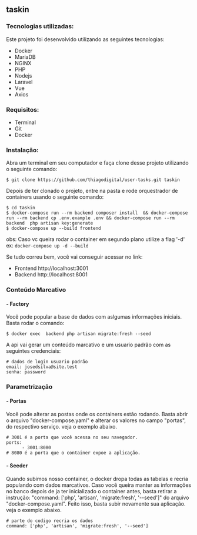## taskin

### Tecnologias utilizadas:
Este projeto foi desenvolvido utilizando as seguintes tecnologias:
- Docker
- MariaDB
- NGINX
- PHP
- Nodejs
- Laravel
- Vue
- Axios

### Requisitos:
- Terminal
- Git
- Docker

### Instalação:
Abra um terminal em seu computador e faça clone desse projeto utilizando o seguinte comando:

`````
$ git clone https://github.com/thiagodigital/user-tasks.git taskin
`````
Depois de ter clonado o projeto, entre na pasta e rode orquestrador de containers usando o seguinte comando:

`````
$ cd taskin
$ docker-compose run --rm backend composer install  && docker-compose run --rm backend cp .env.example .env && docker-compose run --rm backend  php artisan key:generate
$ docker-compose up --build frontend
`````
obs: Caso vc queira rodar o container em segundo plano utilize a flag '-d'  ex: ```` docker-compose up -d --build  ````

Se tudo correu bem, você vai conseguir acessar no link: 
- Frontend http://localhost:3001
- Backend http://localhost:8001

### Conteúdo Marcativo
#### - Factory
Você pode popular a base de dados com aslgumas informações iniciais.
Basta rodar o comando:
`````
$ docker exec  backend php artisan migrate:fresh --seed
`````
A api vai gerar um conteúdo marcativo e um usuario padrão com as seguintes credenciais:
`````
# dados de login usuario padrão
email: josedsilva@site.test
senha: password
`````

### Parametrização
#### - Portas
Você pode alterar as postas onde os containers estão rodando. Basta abrir o arquivo "docker-compose.yaml" e alterar os valores no campo "portas",  do respectivo serviço.
veja o exemplo abaixo.
`````
# 3001 é a porta que você acessa no seu navegador.
ports:
      - 3001:8080
# 8080 é a porta que o container expoe a aplicação.
`````

#### - Seeder
Quando subimos nosso container, o docker dropa todas as tabelas e recria populando com dados marcativos. Caso você queira manter as informações no banco depois de ja ter inicializado o container antes, basta retirar a instrução:  "command: ['php', 'artisan', 'migrate:fresh', '--seed']"  do arquivo "docker-compose.yaml".
Feito isso, basta subir novamente sua aplicação. 
veja o exemplo abaixo.
`````
# parte do codigo recria os dados
command: ['php', 'artisan', 'migrate:fresh', '--seed']
`````
